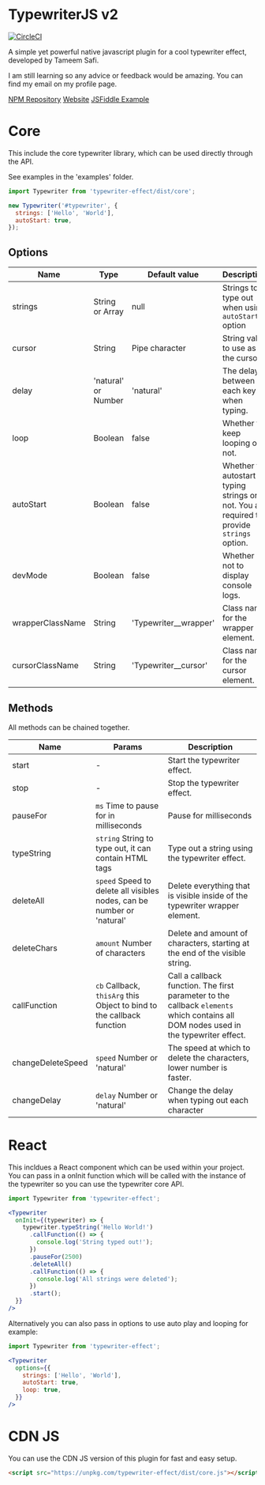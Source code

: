 # TypewriterJS v2

[![CircleCI](https://circleci.com/gh/tameemsafi/typewriterjs.svg?style=svg)](https://circleci.com/gh/tameemsafi/typewriterjs)

A simple yet powerful native javascript plugin for a cool typewriter effect, developed by Tameem Safi.

I am still learning so any advice or feedback would be amazing. You can find my email on my profile page.

[NPM Repository](https://npmjs.org/typewriter-effect)
[Website](https://safi.me.uk/typewriterjs)
[JSFiddle Example](https://jsfiddle.net/shbqy0mv/9/)

# Core

This include the core typewriter library, which can be used directly through the API.

See examples in the 'examples' folder.

```js
import Typewriter from 'typewriter-effect/dist/core';

new Typewriter('#typewriter', {
  strings: ['Hello', 'World'],
  autoStart: true,
});
```

## Options

| Name | Type | Default value | Description |
| --- | --- | --- | --- |
| strings | String or Array | null | Strings to type out when using ``autoStart`` option |
| cursor | String | Pipe character | String value to use as the cursor. |
| delay | 'natural' or Number | 'natural' | The delay between each key when typing. |
| loop | Boolean | false | Whether to keep looping or not. |
| autoStart | Boolean | false | Whether to autostart typing strings or not. You are required to provide ``strings`` option. |
| devMode | Boolean | false | Whether or not to display console logs. |
| wrapperClassName | String | 'Typewriter__wrapper' | Class name for the wrapper element. |
| cursorClassName | String | 'Typewriter__cursor' | Class name for the cursor element. |

## Methods

All methods can be chained together.

| Name | Params | Description |
| --- | --- | --- |
| start | - | Start the typewriter effect. |
| stop | - | Stop the typewriter effect. |
| pauseFor | ``ms`` Time to pause for in milliseconds | Pause for milliseconds |
| typeString | ``string`` String to type out, it can contain HTML tags | Type out a string using the typewriter effect. |
| deleteAll | ``speed`` Speed to delete all visibles nodes, can be number or 'natural' | Delete everything that is visible inside of the typewriter wrapper element. |
| deleteChars | ``amount`` Number of characters | Delete and amount of characters, starting at the end of the visible string. |
| callFunction | ``cb`` Callback, ``thisArg`` this Object to bind to the callback function | Call a callback function. The first parameter to the callback ``elements`` which contains all DOM nodes used in the typewriter effect. |
| changeDeleteSpeed | ``speed`` Number or 'natural' | The speed at which to delete the characters, lower number is faster. |
| changeDelay | ``delay`` Number or 'natural' | Change the delay when typing out each character |


# React

This incldues a React component which can be used within your project. You can pass in a onInit function which will be called with the instance of the typewriter so you can use the typewriter core API.

```jsx
import Typewriter from 'typewriter-effect';

<Typewriter
  onInit={(typewriter) => {
    typewriter.typeString('Hello World!')
      .callFunction(() => {
        console.log('String typed out!');
      })
      .pauseFor(2500)
      .deleteAll()
      .callFunction(() => {
        console.log('All strings were deleted');
      })
      .start();
  }}
/>
```

Alternatively you can also pass in options to use auto play and looping for example:

```jsx
import Typewriter from 'typewriter-effect';

<Typewriter
  options={{
    strings: ['Hello', 'World'],
    autoStart: true,
    loop: true,
  }}
/>
```

# CDN JS

You can use the CDN JS version of this plugin for fast and easy setup.

```html
<script src="https://unpkg.com/typewriter-effect/dist/core.js"></script>
```
